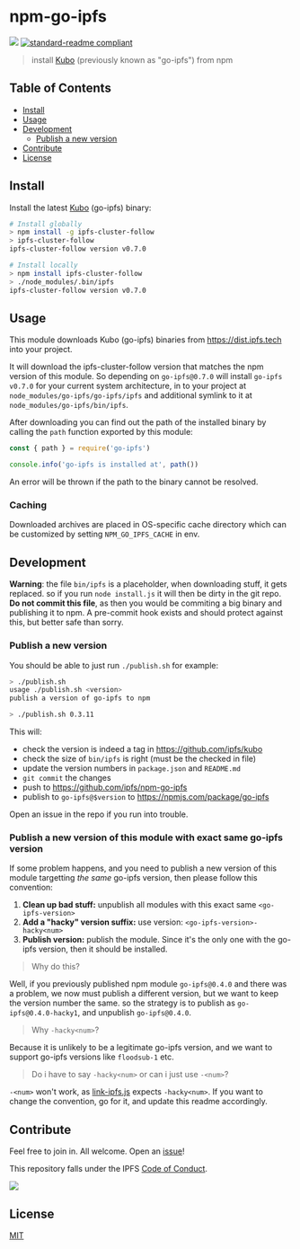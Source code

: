 # npm-go-ipfs

[![](https://img.shields.io/badge/project-IPFS-blue.svg?style=flat-square)](https://ipfs.tech/)
[![standard-readme compliant](https://img.shields.io/badge/standard--readme-OK-green.svg?style=flat-square)](https://github.com/RichardLitt/standard-readme)

> install [Kubo](https://github.com/ipfs/kubo) (previously known as "go-ipfs") from npm

## Table of Contents

- [Install](#install)
- [Usage](#usage)
- [Development](#development)
  - [Publish a new version](#publish-a-new-version)
- [Contribute](#contribute)
- [License](#license)

## Install

Install the latest [Kubo](https://github.com/ipfs/kubo/) (go-ipfs) binary:

```sh
# Install globally
> npm install -g ipfs-cluster-follow
> ipfs-cluster-follow
ipfs-cluster-follow version v0.7.0

# Install locally
> npm install ipfs-cluster-follow
> ./node_modules/.bin/ipfs
ipfs-cluster-follow version v0.7.0
```

## Usage

This module downloads Kubo (go-ipfs) binaries from https://dist.ipfs.tech into your project.

It will download the ipfs-cluster-follow version that matches the npm version of this module. So depending on `go-ipfs@0.7.0` will install `go-ipfs v0.7.0` for your current system architecture, in to your project at `node_modules/go-ipfs/go-ipfs/ipfs` and additional symlink to it at `node_modules/go-ipfs/bin/ipfs`.

After downloading you can find out the path of the installed binary by calling the `path` function exported by this module:

```javascript
const { path } = require('go-ipfs')

console.info('go-ipfs is installed at', path())
```

An error will be thrown if the path to the binary cannot be resolved.

### Caching

Downloaded archives are placed in OS-specific cache directory which can be customized by setting `NPM_GO_IPFS_CACHE` in env.

## Development

**Warning**: the file `bin/ipfs` is a placeholder, when downloading stuff, it gets replaced. so if you run `node install.js` it will then be dirty in the git repo. **Do not commit this file**, as then you would be commiting a big binary and publishing it to npm. A pre-commit hook exists and should protect against this, but better safe than sorry.

### Publish a new version

You should be able to just run `./publish.sh` for example:

```sh
> ./publish.sh
usage ./publish.sh <version>
publish a version of go-ipfs to npm

> ./publish.sh 0.3.11
```

This will:

- check the version is indeed a tag in https://github.com/ipfs/kubo
- check the size of `bin/ipfs` is right (must be the checked in file)
- update the version numbers in `package.json` and `README.md`
- `git commit` the changes
- push to https://github.com/ipfs/npm-go-ipfs
- publish to `go-ipfs@$version` to https://npmjs.com/package/go-ipfs

Open an issue in the repo if you run into trouble.

### Publish a new version of this module with exact same go-ipfs version

If some problem happens, and you need to publish a new version of this module targetting _the same_ go-ipfs version, then please follow this convention:

1. **Clean up bad stuff:** unpublish all modules with this exact same `<go-ipfs-version>`
2. **Add a "hacky" version suffix:** use version: `<go-ipfs-version>-hacky<num>`
3. **Publish version:** publish the module. Since it's the only one with the go-ipfs version, then it should be installed.

> Why do this?

Well, if you previously published npm module `go-ipfs@0.4.0` and there was a problem, we now must publish a different version, but we want to keep the version number the same. so the strategy is to publish as `go-ipfs@0.4.0-hacky1`, and unpublish `go-ipfs@0.4.0`.

> Why `-hacky<num>`?

Because it is unlikely to be a legitimate go-ipfs version, and we want to support go-ipfs versions like `floodsub-1` etc.

> Do i have to say `-hacky<num>` or can i just use `-<num>`?

`-<num>` won't work, as [link-ipfs.js](./link-ipfs.js) expects `-hacky<num>`. If you want to
change the convention, go for it, and update this readme accordingly.

## Contribute

Feel free to join in. All welcome. Open an [issue](https://github.com/ipfs/npm-go-ipfs/issues)!

This repository falls under the IPFS [Code of Conduct](https://github.com/ipfs/community/blob/master/code-of-conduct.md).

[![](https://cdn.rawgit.com/jbenet/contribute-ipfs-gif/master/img/contribute.gif)](https://github.com/ipfs/community/blob/master/contributing.md)

## License

[MIT](LICENSE)
